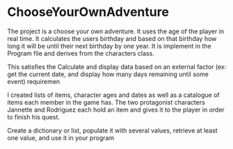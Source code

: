 # ChooseYourOwnAdventure

The project is a choose your own adventure. It uses the age of the player in real time. It calculates the users birthday and based on that birthday 
how long it will be until their next birthday by one year. It is implement in the Program file and derives from the characters class. 

This satisfies the Calculate and display data based on an external factor (ex: get the current date, and display how many days remaining until some event) requiremen

I created lists of items, character ages and dates as well as a catalogue of items each member in the game has. The two protagonist characters
Jannette and Rodriguez each hold an item and gives it to the player in order to finish his quest. 

Create a dictionary or list, populate it with several values, retrieve at least one value, and
use it in your program
